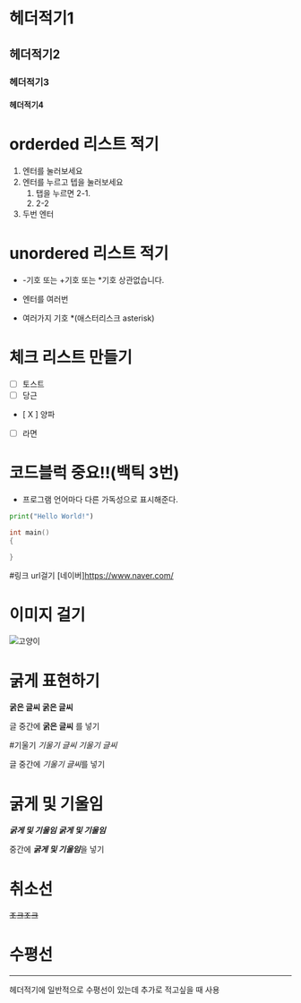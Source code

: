 # 헤더적기1
## 헤더적기2
### 헤더적기3
#### 헤더적기4

# orderded 리스트 적기
1. 엔터를 눌러보세요
2. 엔터를 누르고 텝을 눌러보세요
   1. 탭을 누르면 2-1.
   2. 2-2
3. 두번 엔터

# unordered 리스트 적기
* -기호 또는 +기호 또는 *기호 상관없습니다.
- 엔터를 여러번
+ 여러가지 기호 *(애스터리스크 asterisk)

# 체크 리스트 만들기
- [ ] 토스트 
- [ ] 당근
- [ X ] 양파
- [ ] 라면

# 코드블럭 중요!!(백틱 3번)
- 프로그램 언어마다 다른 가독성으로 표시해준다. 
``` python
print("Hello World!")
```
```c
int main()
{

}
```

#링크 url걸기 
[네이버]https://www.naver.com/

# 이미지 걸기
![고양이](https://health.chosun.com/site/data/img_dir/2023/07/17/2023071701753_0.jpg)

# 굵게 표현하기
__굵은 글씨__
**굵은 글씨**

글 중간에 **굵은 글씨** 를 넣기 

#기울기
_기울기 글씨_
*기울기 글씨*

글 중간에 *기울기 글씨*를 넣기

# 굵게 및 기울임

___굵게 및 기울임___
    ***굵게 및 기울임*** 

중간에 ***굵게 및 기울임***을 넣기 

# 취소선
~~조크조크~~

# 수평선
---
 헤더적기에 일반적으로 수평선이 있는데 추가로 적고싶을 때 사용 

 